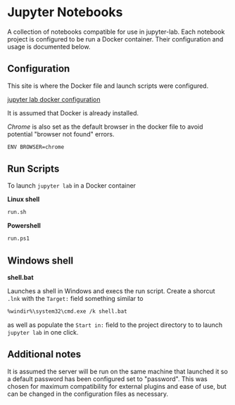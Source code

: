 # Jupyter Notebooks

A collection of notebooks compatible for use in jupyter-lab.
Each notebook project is configured to be run a Docker container.
Their configuration and usage is documented below.

## Configuration

This site is where the Docker file and launch scripts were configured.

[jupyter lab docker configuration](https://lean-data-science.com/#/configure-jupyterlab)

It is assumed that Docker is already installed.

*Chrome* is also set as the default browser in the docker file to avoid
potential "browser not found" errors.

``` sh
ENV BROWSER=chrome
```

## Run Scripts

To launch `jupyter lab` in a Docker container

**Linux shell**

``` sh
run.sh
```

**Powershell**

``` sh
run.ps1
```

## Windows shell

**shell.bat**

Launches a shell in Windows and execs the run script.
Create a shorcut `.lnk` with the `Target:` field something similar to

``` sh
%windir%\system32\cmd.exe /k shell.bat
```

as well as populate the `Start in:` field to the project directory
to to launch `jupyter lab` in one click.

## Additional notes

It is assumed the server will be run on the same machine that launched it
so a default password has been configured set to "password". This was chosen for maximum
compatibility for external plugins and ease of use, but can be changed in the configuration files
as necessary.
